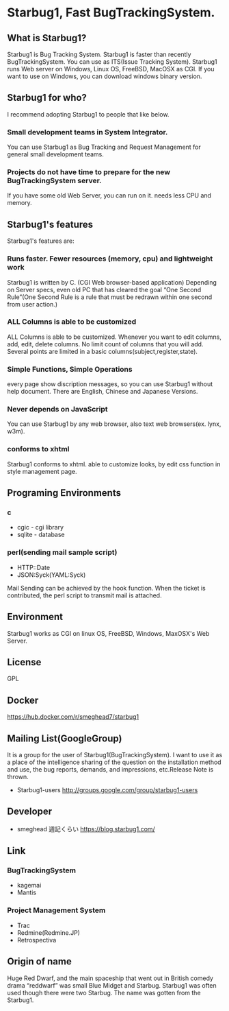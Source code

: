 # Starbug1, Fast BugTrackingSystem.

## What is Starbug1?

Starbug1 is Bug Tracking System. Starbug1 is faster than recently BugTrackingSystem. You can use as ITS(Issue Tracking System). Starbug1 runs Web server on Windows, Linux OS, FreeBSD, MacOSX as CGI. If you want to use on Windows, you can download windows binary version.

## Starbug1 for who?

I recommend adopting Starbug1 to people that like below.

### Small development teams in System Integrator.

You can use Starbug1 as Bug Tracking and Request Management for general small development teams.

### Projects do not have time to prepare for the new BugTrackingSystem server.

If you have some old Web Server, you can run on it. needs less CPU and memory.

## Starbug1's features

Starbug1's features are:

### Runs faster. Fewer resources (memory, cpu) and lightweight work

Starbug1 is written by C. (CGI Web browser-based application) Depending on Server specs, even old PC that has cleared the goal “One Second Rule”(One Second Rule is a rule that must be redrawn within one second from user action.)

### ALL Columns is able to be customized

ALL Columns is able to be customized. Whenever you want to edit columns, add, edit, delete columns. No limit count of columns that you will add. Several points are limited in a basic columns(subject,register,state).

### Simple Functions, Simple Operations

every page show discription messages, so you can use Starbug1 without help document. There are English, Chinese and Japanese Versions.

### Never depends on JavaScript

You can use Starbug1 by any web browser, also text web browsers(ex. lynx, w3m).

### conforms to xhtml

Starbug1 conforms to xhtml. able to customize looks, by edit css function in style management page.

## Programing Environments

### c

 * cgic - cgi library
 * sqlite - database

### perl(sending mail sample script)

 * HTTP::Date
 * JSON:Syck(YAML:Syck)

Mail Sending can be achieved by the hook function. When the ticket is contributed, the perl script to transmit mail is attached.

## Environment

Starbug1 works as CGI on linux OS, FreeBSD, Windows, MaxOSX's Web Server.

## License

GPL

## Docker

https://hub.docker.com/r/smeghead7/starbug1

## Mailing List(GoogleGroup)

It is a group for the user of Starbug1(BugTrackingSystem). I want to use it as a place of the intelligence sharing of the question on the installation method and use, the bug reports, demands, and impressions, etc.Release Note is thrown.

 * Starbug1-users http://groups.google.com/group/starbug1-users

## Developer

 * smeghead 週記くらい https://blog.starbug1.com/

## Link

### BugTrackingSystem

 * kagemai
 * Mantis

### Project Management System

 * Trac
 * Redmine(Redmine.JP)
 * Retrospectiva

## Origin of name

Huge Red Dwarf, and the main spaceship that went out in British comedy drama “reddwarf” was small Blue Midget and Starbug. Starbug1 was often used though there were two Starbug. The name was gotten from the Starbug1.
